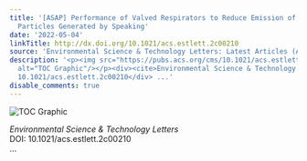 ```yaml
---
title: '[ASAP] Performance of Valved Respirators to Reduce Emission of Respiratory
  Particles Generated by Speaking'
date: '2022-05-04'
linkTitle: http://dx.doi.org/10.1021/acs.estlett.2c00210
source: 'Environmental Science & Technology Letters: Latest Articles (ACS Publications)'
description: '<p><img src="https://pubs.acs.org/cms/10.1021/acs.estlett.2c00210/asset/images/medium/ez2c00210_0003.gif"
  alt="TOC Graphic"/></p><div><cite>Environmental Science & Technology Letters</cite></div><div>DOI:
  10.1021/acs.estlett.2c00210</div> ...'
disable_comments: true
---
```

<p><img src="https://pubs.acs.org/cms/10.1021/acs.estlett.2c00210/asset/images/medium/ez2c00210_0003.gif" alt="TOC Graphic"/></p><div><cite>Environmental Science & Technology Letters</cite></div><div>DOI: 10.1021/acs.estlett.2c00210</div> ...